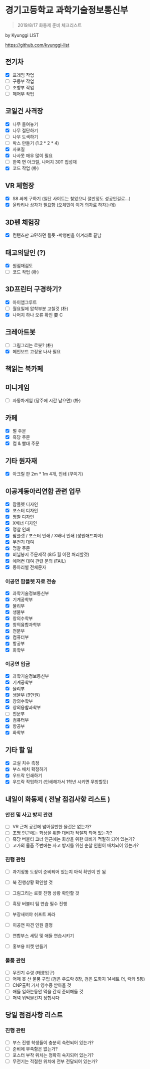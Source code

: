 ﻿# 경기고등학교 과학기술정보통신부
> 2019/8/17 화동제 준비 체크리스트

by Kyunggi LIST

https://github.com/kyunggi-list

## 전기차
- [x] 프레임 작업
- [ ] 구동부 작업
- [ ] 조향부 작업
- [ ] 제어부 작업

## 코일건 사격장
- [x] 나무 들여놓기
- [x] 나무 절단하기
- [ ] 나무 도색하기
- [ ] 박스 만들기 (1.2 * 2 * 4)
- [x] 사포질 
- [x] 나사못 매우 많이 필요
- [ ] 한쪽 면 아크릴, 나머지 30T 집성재
- [x] 코드 작업 (朴)

## VR 체험장
- [x] S8 싸게 구하기 (일단 사이트는 찾았으니 절반정도 성공인걸로...)
- [x] 울타리나 상자가 필요함 (오체민이 이거 의자로 하자는데)

## 3D펜 체험장
- [x] 컨텐츠만 고민하면 될듯 -박형빈을 이겨라로 끝남

## 태고의달인 (?)
- [x] 원점재검토 
- [ ] 코드 작업 (朴)

## 3D프린터 구경하기?
- [x] 아이앰그루트
- [ ] 월요일에 압착부분 고칠것 (朴)
- [x] 나머지 하나 오류 확인 要 C

## 크레아트봇
- [ ] 그림그리는 로봇? (朴)
- [x] 메인보드 고정용 나사 필요

## 책읽는 북카페

## 미니게임
- [ ] 자동차게임 (당주에 시간 남으면) (朴)

## 카페
- [x] 펄 주문
- [x] 흑당 주문
- [x] 컵 & 빨대 주문

## 기타 원자재
- [x] 아크릴 판 2m * 1m 4개, 인쇄 (꾸미기)

## 이공계동아리연합 관련 업무

- [x] 팜플렛 디자인
- [x] 포스터 디자인
- [x] 명찰 디자인
- [x] X배너 디자인
- [x] 명찰 인쇄
- [x] 팜플렛 / 포스터 인쇄 / X배너 인쇄 (성원애드피아)
- [x] 무전기 대여
- [x] 명찰 주문
- [x] 비닐봉지 주문제작 (8/5 월 이전 처리할것)
- [x] 에어컨 대여 관련 문의 (FAIL)
- [x] 동아리별 전체문자

### 이공연 팜플렛 자료 전송

- [x] 과학기술정보통신부
- [x] 기계공학부
- [x] 물리부
- [x] 생물부
- [x] 창의수학부
- [x] 창의융합과학부
- [x] 천문부
- [x] 컴퓨터부
- [x] 항공부
- [x] 화학부

### 이공연 입금

- [x] 과학기술정보통신부
- [x] 기계공학부
- [x] 물리부
- [x] 생물부 (9만원)
- [x] 창의수학부
- [x] 창의융합과학부
- [ ] 천문부
- [x] 컴퓨터부
- [x] 항공부
- [x] 화학부

## 기타 할 일
- [x] 교실 치수 측정
- [x] 부스 배치 확정하기
- [x] 우드락 인쇄하기
- [x] 우드락 작업하기 (인쇄해가서 1학년 시키면 무방할듯)

## 내일이 화동제 ( 전날 점검사항 리스트 )

### 안전 및 사고 방지 관련

- [ ] VR 근처 공간에 넘어질만한 물건은 없는가?
- [ ] 조명 인근에는 화상을 위한 대비가 적절히 되어 있는가?
- [ ] 흑당 버블티 코너 인근에는 화상을 위한 대비가 적절히 되어 있는가?
- [ ] 고가의 물품 주변에는 사고 방지를 위한 순찰 인원이 배치되어 있는가?

### 진행 관련

- [ ] 과기정통 도장이 준비되어 있는지 아직 확인이 안 됨
- [ ] 북 진행상황 확인할 것
- [ ] 그림그리는 로봇 진행 상황 확인할 것
- [ ] 흑당 버블티 팀 연습 필수 진행
- [ ] 부장새끼야 쉬프트 짜라
- [ ] 이공연 파견 인원 결정
- [ ] 연합부스 세팅 및 애들 연습시키기
- [ ] 홍보용 피켓 만들기


### 물품 관련

- [ ] 무전기 수령 (태릉입구)
- [ ] 어제 못 산 물품 구입 (검은 우드락 8장, 검은 도화지 14세트 더, 락카 5통)
- [ ] CNP출력 가서 영수증 받아올 것
- [ ] 애들 일하는동안 먹을 간식 준비해둘 것
- [ ] 저녁 뭐먹을건지 정합시다

## 당일 점검사항 리스트

### 진행 관련

- [ ] 부스 진행 학생들이 충분히 숙련되어 있는가?
- [ ] 준비에 부족함은 없는가?
- [ ] 포스터 부착 위치는 정확히 숙지되어 있는가?
- [ ] 무전기는 적절한 위치에 전부 전달되어 있는가?